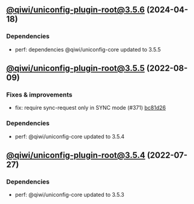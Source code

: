 ## [@qiwi/uniconfig-plugin-root@3.5.6](https://github.com/qiwi/uniconfig/compare/2022.8.9-qiwi.uniconfig-plugin-root.3.5.5-f0...2024.4.18-qiwi.uniconfig-plugin-root.3.5.6-f0) (2024-04-18)

### Dependencies
* perf: dependencies @qiwi/uniconfig-core updated to 3.5.5

## [@qiwi/uniconfig-plugin-root@3.5.5](https://github.com/qiwi/uniconfig/compare/2022.7.27-qiwi.uniconfig-plugin-root.3.5.4-f0...2022.8.9-qiwi.uniconfig-plugin-root.3.5.5-f0) (2022-08-09)

### Fixes & improvements
* fix: require sync-request only in SYNC mode (#371) [bc81d26](https://github.com/qiwi/uniconfig/commit/bc81d261273ce3976f71db5e7e6dcea3584ad483)

### Dependencies
* perf: @qiwi/uniconfig-core updated to 3.5.4

## [@qiwi/uniconfig-plugin-root@3.5.4](https://github.com/qiwi/uniconfig/compare/@qiwi/uniconfig-plugin-root@3.5.3...2022.7.27-qiwi.uniconfig-plugin-root.3.5.4-f0) (2022-07-27)

### Dependencies
* perf: @qiwi/uniconfig-core updated to 3.5.3

